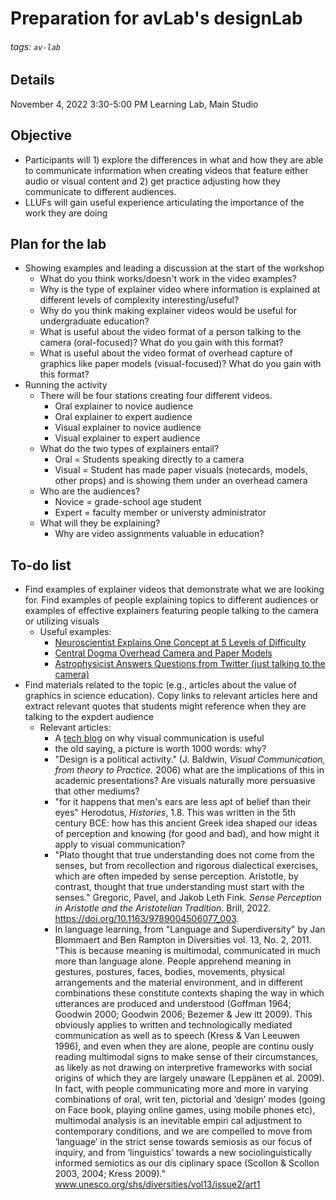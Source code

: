 # Preparation for avLab's designLab
###### tags: `av-lab`
## Details
November 4, 2022 3:30-5:00 PM
Learning Lab, Main Studio
## Objective
* Participants will 1) explore the differences in what and how they are able to communicate information when creating videos that feature either audio or visual content and 2) get practice adjusting how they communicate to different audiences.
* LLUFs will gain useful experience articulating the importance of the work they are doing

## Plan for the lab
* Showing examples and leading a discussion at the start of the workshop
    * What do you think works/doesn't work in the video examples?
    * Why is the type of explainer video where information is explained at different levels of complexity interesting/useful?
    * Why do you think making explainer videos would be useful for undergraduate education?
    * What is useful about the video format of a person talking to the camera (oral-focused)? What do you gain with this format?
    * What is useful about the video format of overhead capture of graphics like paper models (visual-focused)? What do you gain with this format?
* Running the activity
    * There will be four stations creating four different videos.
        * Oral explainer to novice audience
        * Oral explainer to expert audience
        * Visual explainer to novice audience
        * Visual explainer to expert audience
    * What do the two types of explainers entail?
        * Oral = Students speaking directly to a camera
        * Visual = Student has made paper visuals (notecards, models, other props) and is showing them under an overhead camera
    * Who are the audiences?
        * Novice = grade-school age student
        * Expert = faculty member or universty administrator
    * What will they be explaining?
        * Why are video assignments valuable in education?	

## To-do list
* Find examples of explainer videos that demonstrate what we are looking for. Find examples of people explaining topics to different audiences or examples of effective explainers featuring people talking to the camera or utilizing visuals
    * Useful examples:
        * [Neuroscientist Explains One Concept at 5 Levels of Difficulty](https://www.youtube.com/watch?v=opqIa5Jiwuw&list=PLibNZv5Zd0dyCoQ6f4pdXUFnpAIlKgm3N)
        * [Central Dogma Overhead Camera and Paper Models](https://www.youtube.com/watch?v=QCblY7YoyKA)
        * [Astrophysicist Answers Questions from Twitter (just talking to the camera)](https://www.youtube.com/watch?v=Mt3eexuKelg)
* Find materials related to the topic (e.g., articles about the value of graphics in science education).  Copy links to relevant articles here and extract relevant quotes that students might reference when they are talking to the expdert audience
    * Relevant articles:
        * A [tech blog](https://www.techsmith.com/blog/why-visual-communication-matters/#:~:text=Visual%20communication%20saves%20time%20by,than%20text%2Dheavy%20content%20alone.) on why visual communication is useful
        * the old saying, a picture is worth 1000 words: why? 
        * "Design is a political activity." (J. Baldwin, *Visual Communication, from theory to Practice.* 2006) what are the implications of this in academic presentations? Are visuals naturally more persuasive that other mediums? 
        * "for it happens that men's ears are less apt of belief than their eyes" Herodotus,  *Histories*, 1.8. This was written in the 5th century BCE: how has this ancient Greek idea shaped our ideas of perception and knowing (for good and bad), and how might it apply to visual communication? 
        * "Plato thought that true understanding does not come from the senses, but from recollection and rigorous dialectical exercises, which are often impeded by sense perception. Aristotle, by contrast, thought that true understanding must start with the senses." Gregoric, Pavel, and Jakob Leth Fink. *Sense Perception in Aristotle and the Aristotelian Tradition*. Brill, 2022. https://doi.org/10.1163/9789004506077_003.
        * In language learning, from "Language and Superdiversity" by Jan Blommaert and Ben Rampton in Diversities vol. 13, No. 2, 2011. "This is because meaning is multi­modal, communicated in much more than language alone. People apprehend meaning in gestures, postures, faces, bodies, movements, physical arrangements and the material environment, and in different combinations these constitute contexts shaping the way in which utterances are produced and understood (Goffman 1964; Goodwin 2000; Goodwin 2006; Bezemer & Jew­ itt 2009). This obviously applies to written and technologically mediated communication as well as to speech (Kress & Van Leeuwen 1996), and even when they are alone, people are continu­ ously reading multi­modal signs to make sense of their circumstances, as likely as not drawing on interpretive frameworks with social origins of which they are largely unaware (Leppänen et al. 2009). In fact, with people communicating more and more in varying combinations of oral, writ­ ten, pictorial and ‘design’ modes (going on Face­ book, playing online games, using mobile phones etc), multi­modal analysis is an inevitable empiri­ cal adjustment to contemporary conditions, and we are compelled to move from ‘language’ in the strict sense towards semiosis as our focus of inquiry, and from ‘linguistics’ towards a new sociolinguistically informed semiotics as our dis­ ciplinary space (Scollon & Scollon 2003, 2004; Kress 2009)." www.unesco.org/shs/diversities/vol13/issue2/art1

